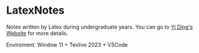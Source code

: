 # LatexNotes

Notes written by Latex during undergraduate years. You can go to [Yi Ding's Website](https://yidingg.github.io/YiDingg) for more details.

Enviroment: Window 11 + Texlive 2023 + VSCode
